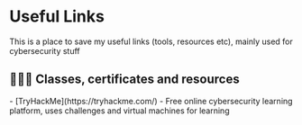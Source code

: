 <h1>Useful Links</h1>

This is a place to save my useful links (tools, resources etc), mainly used for cybersecurity stuff

<h2>👨🏼‍🎓 Classes, certificates and resources</h2>
 - [TryHackMe](https://tryhackme.com/) - Free online cybersecurity learning platform, uses challenges and virtual machines for learning

